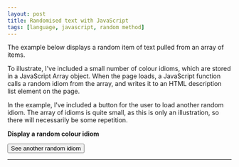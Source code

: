 ```yaml
---
layout: post
title: Randomised text with JavaScript
tags: [language, javascript, random method]
---
```

The example below displays a random item of text pulled from an array of items. 

To illustrate, I've included a small number of colour idioms, which are stored in a JavaScript Array object. When the page loads, a JavaScript function calls a random idiom from the array, and writes it to an HTML description list element on the page.

In the example, I've included a button for the user to load another random idiom. The array of idioms is quite small, as this is only an illustration, so there will necessarily be some repetition.

<p><strong>Display a random colour idiom</strong></p>
<dl id="quote"></dl>
<script src="../myscripts/script.js"></script>
<button onclick="loadQuote()">See another random idiom</button>
<hr>

